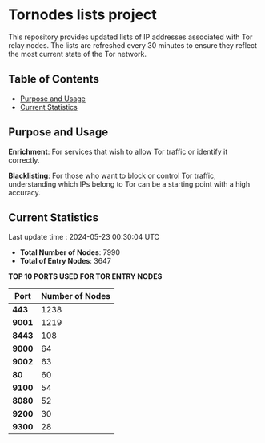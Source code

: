 # Tornodes lists project

This repository provides updated lists of IP addresses associated with Tor relay nodes. The lists are refreshed every 30 minutes to ensure they reflect the most current state of the Tor network.

## Table of Contents

- [Purpose and Usage](#purpose-and-usage)
- [Current Statistics](#current-statistics)


## Purpose and Usage

**Enrichment**: For services that wish to allow Tor traffic or identify it correctly.

**Blacklisting**: For those who want to block or control Tor traffic, understanding which IPs belong to Tor can be a starting point with a high accuracy.

## Current Statistics

Last update time : 2024-05-23 00:30:04 UTC

- **Total Number of Nodes**: 7990
- **Total of Entry Nodes**: 3647

**TOP 10 PORTS USED FOR TOR ENTRY NODES**

| **Port** | **Number of Nodes** |
|------|-----------------|
| **443**   | 1238  |
| **9001**   | 1219  |
| **8443**   | 108  |
| **9000**   | 64  |
| **9002**   | 63  |
| **80**   | 60  |
| **9100**   | 54  |
| **8080**   | 52  |
| **9200**   | 30  |
| **9300**   | 28  |

